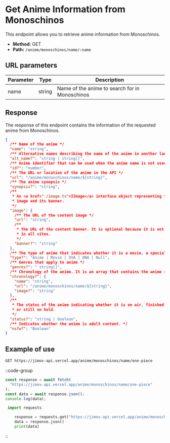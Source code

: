# Get Anime Information from Monoschinos

This endpoint allows you to retrieve anime information from Monoschinos.

- **Method:** GET
- **Path:** `/anime/monoschinos/name/:name`

## URL parameters

| Parameter | Type   | Description                                    |
| --------- | ------ | ---------------------------------------------- |
| name      | string | Name of the anime to search for in Monoschinos |

## Response

The response of this endpoint contains the information of the requested anime from Monoschinos.

```json
{
  /** Name of the anime */
  "name": "string",
  /** Alternative names describing the name of the anime in another language */
  "alt_name?": "string | string[]",
  /** Anime identifier that can be used when the anime name is not used in the URL. */
  "id?": "number",
  /** The URL or location of the anime in the API */
  "url": "/anime/monoschinos/name/${string}",
  /** The anime synopsis */
  "synopsis?": "string",
  /**
   * An <a href="./image.ts">IImage</a> interface object representing the anime
   * image and its banner.
   */
  "image": {
    /** The URL of the content image */
    "url": "string",
    /**
     * The URL of the content banner. It is optional because it is not available
     * in all sites.
     */
    "banner?": "string"
  },
  /** The type of anime that indicates whether it is a movie, a special, TV, etc.. */
  "type?": "Anime | Movie | OVA | ONA | Null",
  /** Genres that apply to anime */
  "genres?": " string[]",
  /** Chronology of the anime. It is an array that contains the anime related to it. */
  "chronology?": {
    "name": "string",
    "url": "/anime/monoschinos/name/${string}",
    "image?": "string"
  },
  /**
   * The status of the anime indicating whether it is on air, finished
   * or still on hold.
   */
  "status?": "string | boolean",
  /** Indicates whether the anime is adult content. */
  "nsfw?": "Boolean"
}
```

## Example of use

```bash
GET https://jimov-api.vercel.app/anime/monoschinos/name/one-piece
```

::code-group

```javascript [JavaScript]
const response = await fetch(
  "https://jimov-api.vercel.app/anime/monoschinos/name/one-piece"
);
const data = await response.json();
console.log(data);
```

```python [Python]
 import requests

    response = requests.get("https://jimov-api.vercel.app/anime/monoschinos/name/one-piece")
    data = response.json()
    print(data)
```

::
